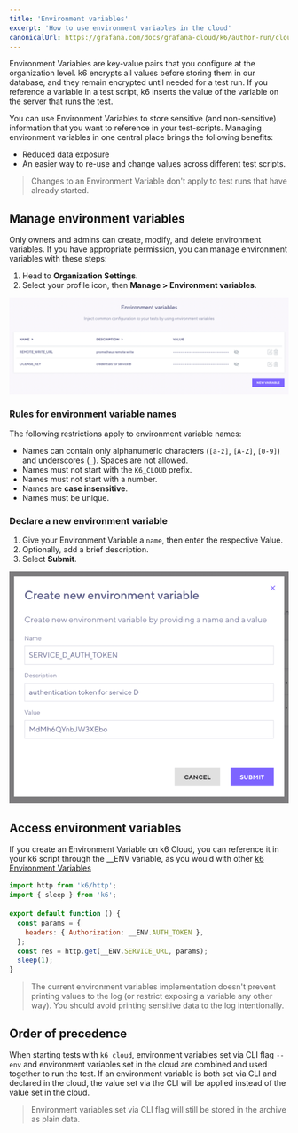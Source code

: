 ```yaml
---
title: 'Environment variables'
excerpt: 'How to use environment variables in the cloud'
canonicalUrl: https://grafana.com/docs/grafana-cloud/k6/author-run/cloud-scripting-extras/cloud-environment-variables/
---
```


Environment Variables are key-value pairs that you configure at the organization level.
k6 encrypts all values before storing them in our database, and they remain encrypted until needed for a test run.
If you reference a variable in a test script, k6 inserts the value of the variable on the server that runs the test.

You can use Environment Variables to store sensitive (and non-sensitive) information that you want to reference in your test-scripts. Managing environment variables in one central place brings the following benefits:
- Reduced data exposure
- An easier way to re-use and change values across different test scripts.

> Changes to an Environment Variable don't apply to test runs that have already started.

## Manage environment variables

Only owners and admins can create, modify, and delete environment variables.
If you have appropriate permission, you can manage environment variables with these steps:
1. Head to **Organization Settings**.
2. Select your profile icon, then **Manage > Environment variables**.

![k6 Environment Variable](./images/envvars/environment-variables.png)

### Rules for environment variable names

The following restrictions apply to environment variable names:
- Names can contain only alphanumeric characters (`[a-z]`, `[A-Z]`, `[0-9]`) and underscores (`_`). Spaces are not allowed.
- Names must not start with the `K6_CLOUD` prefix.
- Names must not start with a number.
- Names are **case insensitive**.
- Names must be unique.

### Declare a new environment variable

1. Give your Environment Variable a `name`, then enter the respective Value.
2. Optionally, add a brief description.
3. Select **Submit**.

![k6 Environment Variable](./images/envvars/create-environment-variable.png)

## Access environment variables

If you create an Environment Variable on k6 Cloud, you can reference it in your k6 script through the __ENV variable, as you would with other [k6 Environment Variables](/using-k6/environment-variables/)

```javascript
import http from 'k6/http';
import { sleep } from 'k6';

export default function () {
  const params = {
    headers: { Authorization: __ENV.AUTH_TOKEN },
  };
  const res = http.get(__ENV.SERVICE_URL, params);
  sleep(1);
}
```

<Blockquote mod="warning">
The current environment variables implementation doesn't prevent printing values to the log (or restrict exposing a variable any other way). You should avoid printing sensitive data to the log intentionally.
</Blockquote>

## Order of precedence

When starting tests with `k6 cloud`, environment variables set via CLI flag `--env` and environment variables set in the cloud are combined and used together to run the test. If an environment variable is both set via CLI and declared in the cloud, the value set via the CLI will be applied instead of the value set in the cloud.

<Blockquote mod="warning">
Environment variables set via CLI flag will still be stored in the archive as plain data.
</Blockquote>

